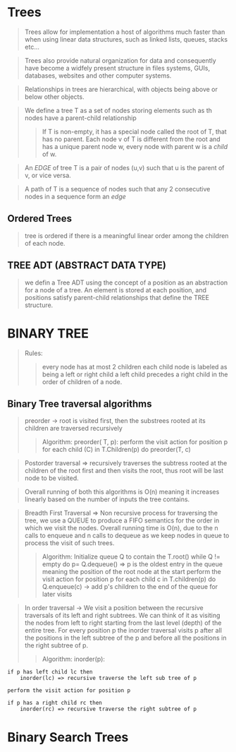# Trees 

> Trees allow for implementation a host of algorithms much faster than when using linear data structures, such as linked lists, queues, stacks etc...

> Trees also provide natural organization for data and consequently have become a widfely present structure in files systems, GUIs, databases, websites and other computer systems.

> Relationships in trees are hierarchical, with objects being above or below other objects.

> We define a tree T as a set of nodes storing elements such as th nodes have a parent-child relationship 
>> If T is non-empty, it has a special node called the root of T, that has no parent.
>> Each node v of T is different from the root and has a unique parent node w, every node with parent w is a *child* of w.

> An *EDGE* of tree T is a pair of nodes (u,v) such that u is the parent of v, or vice versa.

> A path of T is a sequence of nodes such that any 2 consecutive nodes in a sequence form an *edge*

## Ordered Trees 

> tree is ordered if there is a meaningful linear order among the children of each node.

## TREE ADT (ABSTRACT DATA TYPE)
> we defin a Tree ADT using the concept of a position as an abstraction for a node of a tree. An element is stored at each position, and positions satisfy parent-child relationships that define the TREE structure.

# BINARY TREE

> Rules: 
>> every node has at most 2 children
>> each child node is labeled as being a left or right child
>> a left child precedes a right child in the order of children of a node.

## Binary Tree traversal algorithms 
> preorder -> root is visited first, then the substrees rooted at its children are traversed recursively
>> Algorithm: 
    preorder( T, p):
        perform the visit action for position p
        for each child (C) in T.Children(p) do
            preorder(T, c)

> Postorder traversal => recursively traverses the subtress rooted at the children of the root first and then visits the root, thus root will be last node to be visited.

> Overall running of both this algorithms is O(n) meaning it increases linearly based on the number of inputs the tree contains.

> Breadth First Traversal => Non recursive process for traversing the tree, we use a QUEUE to produce a FIFO semantics for the order in which we visit the nodes. Overall running time is O(n), due to the n calls to enqueue and n calls to dequeue as we keep nodes in queue to process the visit of such trees.
>> Algorithm: 
    Initialize queue Q to contain the T.root()
    while Q != empty do
        p= Q.dequeue() => p is the oldest entry in the queue meaning the position of the root node at the start
        perform the visit action for position p
        for each child c in T.children(p) do
            Q.enqueue(c) -> add p's children to the end of the queue for later visits 

> In order traversal -> We visit a position between the recursive traversals of its left and right subtrees. We can think of it as visiting  the nodes from left to right starting from the last level (depth) of the entire tree. For every position p the inorder traversal visits p after all the positions in the left subtree of the p and before all the positions in the right subtree of p.
>> Algorithm: inorder(p):

    if p has left child lc then
        inorder(lc) => recursive traverse the left sub tree of p
    
    perform the visit action for position p

    if p has a right child rc then 
        inorder(rc) => recursive traverse the right subtree of p

# Binary Search Trees